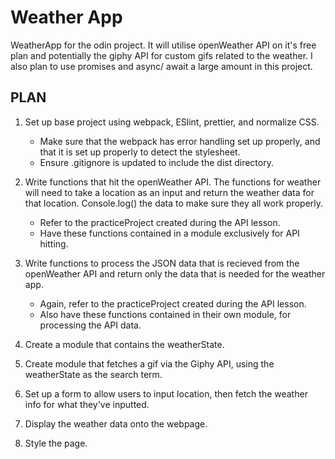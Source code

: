 # Weather App

WeatherApp for the odin project. It will utilise openWeather API on it's free plan and potentially the giphy API for custom gifs related to the weather. I also plan to use promises and async/ await a large amount in this project.

## PLAN

1. Set up base project using webpack, ESlint, prettier, and normalize CSS.
    - Make sure that the webpack has error handling set up properly, and that it is set up properly to detect the stylesheet.
    - Ensure .gitignore is updated to include the dist directory.

2. Write functions that hit the openWeather API. The functions for weather will need to take a location as an input and return the weather data for that location. Console.log() the data to make sure they all work properly.
    - Refer to the practiceProject created during the API lesson.
    - Have these functions contained in a module exclusively for API hitting.

3. Write functions to process the JSON data that is recieved from the openWeather API and return only the data that is needed for the weather app.
    - Again, refer to the practiceProject created during the API lesson.
    - Also have these functions contained in their own module, for processing the API data.

4. Create a module that contains the weatherState. 

5. Create module that fetches a gif via the Giphy API, using the weatherState as the search term.

6. Set up a form to allow users to input location, then fetch the weather info for what they've inputted. 

7. Display the weather data onto the webpage.

8. Style the page.
